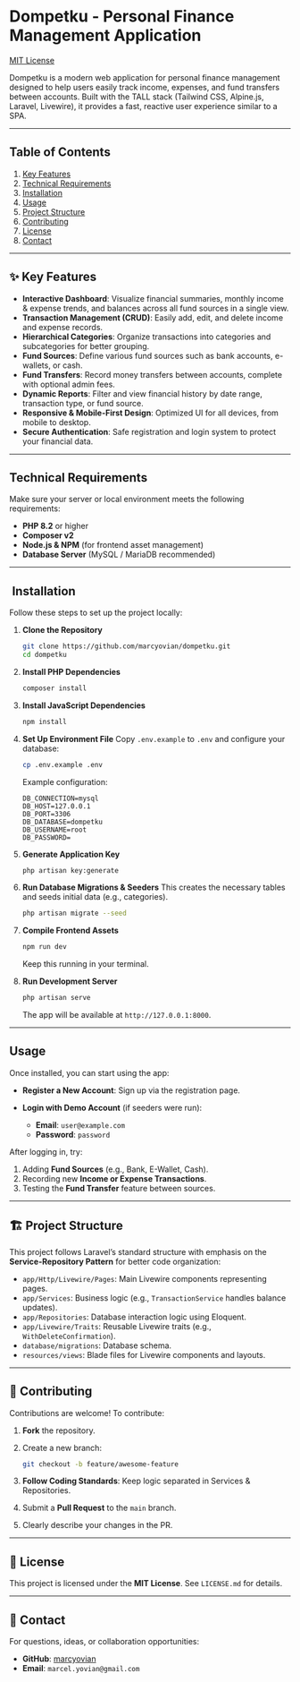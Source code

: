 # Dompetku - Personal Finance Management Application

[MIT License](https://opensource.org/licenses/MIT)

Dompetku is a modern web application for personal finance management designed to help users easily track income, expenses, and fund transfers between accounts. Built with the TALL stack (Tailwind CSS, Alpine.js, Laravel, Livewire), it provides a fast, reactive user experience similar to a SPA.

---

## Table of Contents

1. [Key Features](#-key-features)
2. [Technical Requirements](#technical-requirements)
3. [Installation](#️-installation)
4. [Usage](#usage)
5. [Project Structure](#-project-structure)
6. [Contributing](#-contributing)
7. [License](#-license)
8. [Contact](#-contact)

---

## ✨ Key Features

-   **Interactive Dashboard**: Visualize financial summaries, monthly income & expense trends, and balances across all fund sources in a single view.
-   **Transaction Management (CRUD)**: Easily add, edit, and delete income and expense records.
-   **Hierarchical Categories**: Organize transactions into categories and subcategories for better grouping.
-   **Fund Sources**: Define various fund sources such as bank accounts, e-wallets, or cash.
-   **Fund Transfers**: Record money transfers between accounts, complete with optional admin fees.
-   **Dynamic Reports**: Filter and view financial history by date range, transaction type, or fund source.
-   **Responsive & Mobile-First Design**: Optimized UI for all devices, from mobile to desktop.
-   **Secure Authentication**: Safe registration and login system to protect your financial data.

---

## Technical Requirements

Make sure your server or local environment meets the following requirements:

-   **PHP 8.2** or higher
-   **Composer v2**
-   **Node.js & NPM** (for frontend asset management)
-   **Database Server** (MySQL / MariaDB recommended)

---

## ️ Installation

Follow these steps to set up the project locally:

1. **Clone the Repository**

    ```bash
    git clone https://github.com/marcyovian/dompetku.git
    cd dompetku
    ```

2. **Install PHP Dependencies**

    ```bash
    composer install
    ```

3. **Install JavaScript Dependencies**

    ```bash
    npm install
    ```

4. **Set Up Environment File**
   Copy `.env.example` to `.env` and configure your database:

    ```bash
    cp .env.example .env
    ```

    Example configuration:

    ```env
    DB_CONNECTION=mysql
    DB_HOST=127.0.0.1
    DB_PORT=3306
    DB_DATABASE=dompetku
    DB_USERNAME=root
    DB_PASSWORD=
    ```

5. **Generate Application Key**

    ```bash
    php artisan key:generate
    ```

6. **Run Database Migrations & Seeders**
   This creates the necessary tables and seeds initial data (e.g., categories).

    ```bash
    php artisan migrate --seed
    ```

7. **Compile Frontend Assets**

    ```bash
    npm run dev
    ```

    Keep this running in your terminal.

8. **Run Development Server**

    ```bash
    php artisan serve
    ```

    The app will be available at `http://127.0.0.1:8000`.

---

## Usage

Once installed, you can start using the app:

-   **Register a New Account**: Sign up via the registration page.
-   **Login with Demo Account** (if seeders were run):

    -   **Email**: `user@example.com`
    -   **Password**: `password`

After logging in, try:

1. Adding **Fund Sources** (e.g., Bank, E-Wallet, Cash).
2. Recording new **Income or Expense Transactions**.
3. Testing the **Fund Transfer** feature between sources.

---

## 🏗️ Project Structure

This project follows Laravel’s standard structure with emphasis on the **Service-Repository Pattern** for better code organization:

-   `app/Http/Livewire/Pages`: Main Livewire components representing pages.
-   `app/Services`: Business logic (e.g., `TransactionService` handles balance updates).
-   `app/Repositories`: Database interaction logic using Eloquent.
-   `app/Livewire/Traits`: Reusable Livewire traits (e.g., `WithDeleteConfirmation`).
-   `database/migrations`: Database schema.
-   `resources/views`: Blade files for Livewire components and layouts.

---

## 🤝 Contributing

Contributions are welcome! To contribute:

1. **Fork** the repository.
2. Create a new branch:

    ```bash
    git checkout -b feature/awesome-feature
    ```

3. **Follow Coding Standards**: Keep logic separated in Services & Repositories.
4. Submit a **Pull Request** to the `main` branch.
5. Clearly describe your changes in the PR.

---

## 📜 License

This project is licensed under the **MIT License**. See `LICENSE.md` for details.

---

## 📧 Contact

For questions, ideas, or collaboration opportunities:

-   **GitHub**: [marcyovian](https://github.com/marcyovian)
-   **Email**: `marcel.yovian@gmail.com`
